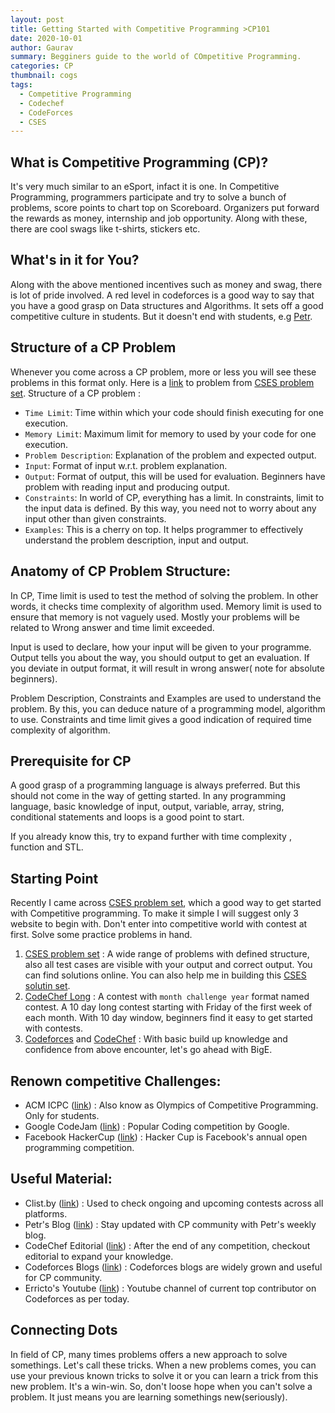 ```yaml
---
layout: post
title: Getting Started with Competitive Programming >CP101
date: 2020-10-01
author: Gaurav
summary: Begginers guide to the world of COmpetitive Programming.
categories: CP
thumbnail: cogs
tags:
  - Competitive Programming
  - Codechef
  - CodeForces
  - CSES
---
```


## What is Competitive Programming (CP)?

It's very much similar to an eSport, infact it is one. In Competitive Programming, programmers participate and try to solve a bunch of problems, score points to chart top on Scoreboard. Organizers put forward the rewards as money, internship and job opportunity. Along with these, there are cool swags like t-shirts, stickers etc.

## What's in it for You?

Along with the above mentioned incentives such as money and swag, there is lot of pride involved. A red level in codeforces is a good way to say that you have a good grasp on Data structures and Algorithms. It sets off a good competitive culture in students. But it doesn't end with students, e.g [Petr][1].

## Structure of a CP Problem

Whenever you come across a CP problem, more or less you will see these problems in this format only. Here is a [link][3] to problem from [CSES problem set][2].
Structure of a CP problem :

- `Time Limit`: Time within which your code should finish executing for one execution.
- `Memory Limit`: Maximum limit for memory to used by your code for one execution.
- `Problem Description`: Explanation of the problem and expected output.
- `Input`: Format of input w.r.t. problem explanation.
- `Output`: Format of output, this will be used for evaluation. Beginners have problem with reading input and producing output.
- `Constraints`: In world of CP, everything has a limit. In constraints, limit to the input data is defined. By this way, you need not to worry about any input other than given constraints.
- `Examples`: This is a cherry on top. It helps programmer to effectively understand the problem description, input and output.

## Anatomy of CP Problem Structure:

In CP, Time limit is used to test the method of solving the problem. In other words, it checks time complexity of algorithm used. Memory limit is used to ensure that memory is not vaguely used. Mostly your problems will be related to Wrong answer and time limit exceeded.

Input is used to declare, how your input will be given to your programme. Output tells you about the way, you should output to get an evaluation. If you deviate in output format, it will result in wrong answer( note for absolute beginners).

Problem Description, Constraints and Examples are used to understand the problem. By this, you can deduce nature of a programming model, algorithm to use.
Constraints and time limit gives a good indication of required time complexity of algorithm.

## Prerequisite for CP

A good grasp of a programming language is always preferred. But this should not come in the way of getting started.
In any programming language, basic knowledge of input, output, variable, array, string, conditional statements and loops is a good point to start.

If you already know this, try to expand further with time complexity , function and STL.

## Starting Point

Recently I came across [CSES problem set][2], which a good way to get started with Competitive programming.
To make it simple I will suggest only 3 website to begin with. Don't enter into competitive world with contest at first. Solve some practice problems in hand.

1. [CSES problem set][2] : A wide range of problems with defined structure, also all test cases are visible with your output and correct output. You can find solutions online. You can also help me in building this [CSES solutin set][13].
2. [CodeChef Long][4] : A contest with `month challenge year` format named contest. A 10 day long contest starting with Friday of the first week of each month. With 10 day window, beginners find it easy to get started with contests.
3. [Codeforces][8] and [CodeChef][4] : With basic build up knowledge and confidence from above encounter, let's go ahead with BigE.

## Renown competitive Challenges:

- ACM ICPC ([link][5]) : Also know as Olympics of Competitive Programming. Only for students.
- Google CodeJam ([link][6]) : Popular Coding competition by Google.
- Facebook HackerCup ([link][7]) : Hacker Cup is Facebook's annual open programming competition.

## Useful Material:

- Clist.by ([link][9]) : Used to check ongoing and upcoming contests across all platforms.
- Petr's Blog ([link][1]) : Stay updated with CP community with Petr's weekly blog.
- CodeChef Editorial ([link][10]) : After the end of any competition, checkout editorial to expand your knowledge.
- Codeforces Blogs ([link][11]) : Codeforces blogs are widely grown and useful for CP community.
- Erricto's Youtube ([link][12]) : Youtube channel of current top contributor on Codeforces as per today.

## Connecting Dots

In field of CP, many times problems offers a new approach to solve somethings. Let's call these tricks. When a new problems comes, you can use your previous known tricks to solve it or you can learn a trick from this new problem. It's a win-win. So, don't loose hope when you can't solve a problem. It just means you are learning somethings new(seriously).

[1]: https://petr-mitrichev.blogspot.com/
[2]: https://cses.fi/problemset/
[3]: https://cses.fi/problemset/task/1068
[4]: https://www.codechef.com/contests
[5]: https://icpc.global/
[6]: https://codingcompetitions.withgoogle.com/codejam
[7]: https://www.facebook.com/codingcompetitions/hacker-cup/
[8]: https://codeforces.com/contests
[9]: https://clist.by/
[10]: https://discuss.codechef.com/c/editorial/
[11]: https://codeforces.com/blog/entry/57282
[12]: https://www.youtube.com/channel/UCBr_Fu6q9iHYQCh13jmpbrg
[13]: https://github.com/null-sys/cp-cses-solution-set
